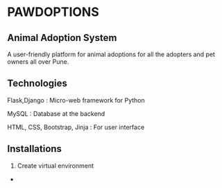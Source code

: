 # PAWDOPTIONS
## Animal Adoption System
A user-friendly platform for animal adoptions for all the adopters and pet owners all over Pune.  
## Technologies
Flask,Django : Micro-web framework for Python

MySQL : Database at the backend

HTML, CSS, Bootstrap, Jinja : For user interface
## Installations

1. Create virtual environment
 - 
